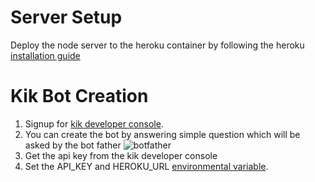 # Server Setup
Deploy the node server to the heroku container by following the heroku [installation guide](https://devcenter.heroku.com/articles/getting-started-with-nodejs) 

# Kik Bot Creation
 1. Signup for [kik developer console](https://dev.kik.com).
 2. You can create the bot by answering simple question which will be asked by the bot father 
    <img src="/docs/images/botfather.jpg" alt="botfather">
 3. Get the api key from the kik developer console
 4. Set the API_KEY and HEROKU_URL [environmental variable](https://devcenter.heroku.com/articles/config-vars).
